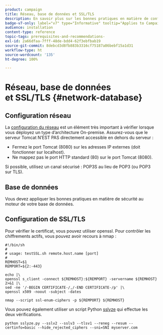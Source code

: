 ```yaml
---
product: campaign
title: Réseau, base de données et SSL/TLS
description: En savoir plus sur les bonnes pratiques en matière de configuration du réseau, de la base de données et du protocole SSL/TLS
badge-v7-only: label="v7" type="Informative" tooltip="Applies to Campaign Classic v7 only"
audience: installation
content-type: reference
topic-tags: prerequisites-and-recommendations-
exl-id: 2a66dfaa-7fff-48de-bdd4-62f3ebfbab19
source-git-commit: 8debcd3d8fb883b3316cf75187a86bebf15a1d31
workflow-type: ht
source-wordcount: '135'
ht-degree: 100%

---
```


# Réseau, base de données et SSL/TLS {#network-database}



## Configuration réseau

La [configuration du réseau](../../installation/using/network-configuration.md) est un élément très important à vérifier lorsque vous déployez un type d’architecture On-premise. Assurez-vous que le serveur Tomcat N’EST PAS directement accessible en dehors du serveur :

* Fermez le port Tomcat (8080) sur les adresses IP externes (doit fonctionner sur localhost).
* Ne mappez pas le port HTTP standard (80) sur le port Tomcat (8080).

Si possible, utilisez un canal sécurisé : POP3S au lieu de POP3 (ou POP3 sur TLS).

## Base de données

Vous devez appliquer les bonnes pratiques en matière de sécurité au moteur de votre base de données.

## Configuration de SSL/TLS

Pour vérifier le certificat, vous pouvez utiliser openssl. Pour contrôler les chiffrements actifs, vous pouvez avoir recours à nmap :

```
#!/bin/sh
#
# usage: testSSL.sh remote.host.name [port]
#
REMHOST=$1
REMPORT=${2:-443}
 
echo |\
openssl s_client -connect ${REMHOST}:${REMPORT} -servername ${REMHOST} 2>&1 |\
sed -ne '/-BEGIN CERTIFICATE-/,/-END CERTIFICATE-/p' |\
openssl x509 -noout -subject -dates
   
nmap --script ssl-enum-ciphers -p ${REMPORT} ${REMHOST}
```

Vous pouvez également utiliser un script Python [sslyze](https://github.com/nabla-c0d3/sslyze/releases) qui effectue les deux vérifications.

```
python sslyze.py --sslv2 --sslv3 --tlsv1 --reneg --resum --certinfo=basic --hide_rejected_ciphers --sni=SNI myserver.com
```
